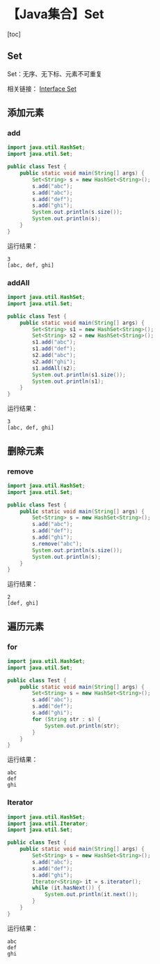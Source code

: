 # 【Java集合】Set



[toc]



## Set

Set：无序、无下标、元素不可重复

相关链接：
[Interface Set<E>](https://docs.oracle.com/javase/8/docs/api/java/util/Set.html)



## 添加元素

### add

```java
import java.util.HashSet;
import java.util.Set;

public class Test {
	public static void main(String[] args) {
		Set<String> s = new HashSet<String>();
		s.add("abc");
		s.add("abc");
		s.add("def");
		s.add("ghi");
		System.out.println(s.size());
		System.out.println(s);
	}
}
```

运行结果：

```
3
[abc, def, ghi]
```



### addAll

```java
import java.util.HashSet;
import java.util.Set;

public class Test {
	public static void main(String[] args) {
		Set<String> s1 = new HashSet<String>();
		Set<String> s2 = new HashSet<String>();
		s1.add("abc");
		s1.add("def");
		s2.add("abc");
		s2.add("ghi");
		s1.addAll(s2);
		System.out.println(s1.size());
		System.out.println(s1);
	}
}
```

运行结果：

```
3
[abc, def, ghi]
```



## 删除元素

### remove

```java
import java.util.HashSet;
import java.util.Set;

public class Test {
	public static void main(String[] args) {
		Set<String> s = new HashSet<String>();
		s.add("abc");
		s.add("def");
		s.add("ghi");
		s.remove("abc");
		System.out.println(s.size());
		System.out.println(s);
	}
}
```

运行结果：

```
2
[def, ghi]
```



## 遍历元素

### for

```java
import java.util.HashSet;
import java.util.Set;

public class Test {
	public static void main(String[] args) {
		Set<String> s = new HashSet<String>();
		s.add("abc");
		s.add("def");
		s.add("ghi");
		for (String str : s) {
			System.out.println(str);
		}
	}
}
```

运行结果：

```
abc
def
ghi
```



### Iterator

```java
import java.util.HashSet;
import java.util.Iterator;
import java.util.Set;

public class Test {
	public static void main(String[] args) {
		Set<String> s = new HashSet<String>();
		s.add("abc");
		s.add("def");
		s.add("ghi");
		Iterator<String> it = s.iterator();
		while (it.hasNext()) {
			System.out.println(it.next());
		}
	}
}
```

运行结果：

```
abc
def
ghi
```

